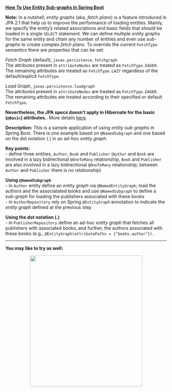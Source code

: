 
**[How To Use Entity Sub-graphs In Spring Boot](https://github.com/AnghelLeonard/Hibernate-SpringBoot/tree/master/HibernateSpringBootNamedSubgraph)**

**Note:** In a nutshell, *entity graphs* (aka, *fetch plans*) is a feature introduced in JPA 2.1 that help us to improve the performance of loading entities. Mainly, we specify the entity’s related associations and basic fields that should be loaded in a single `SELECT` statement. We can define multiple *entity graphs* for the same entity and *chain* any number of entities and even use *sub-graphs* to create complex *fetch plans*. To override the current `FetchType` semantics there are properties that can be set:

*Fetch Graph* (default), `javax.persistence.fetchgraph`\
The attributes present in `attributeNodes` are treated as `FetchType.EAGER`. The remaining attributes are treated as `FetchType.LAZY` regardless of the default/explicit `FetchType`.

*Load Graph*, `javax.persistence.loadgraph`\
The attributes present in `attributeNodes` are treated as `FetchType.EAGER`. The remaining attributes are treated according to their specified or default `FetchType`.

**Nevertheless, the JPA specs doesn't apply in Hibernate for the basic (`@Basic`) attributes.**. More details [here](https://github.com/AnghelLeonard/Hibernate-SpringBoot/tree/master/HibernateSpringBootNamedEntityGraphBasicAttrs).

**Description:** This is a sample application of using *entity sub-graphs* in Spring Boot. There is one example based on `@NamedSubgraph` and one based on the dot notation (.) in an ad-hoc *entity graph*.

**Key points:**\
     - define three entities, `Author`, `Book` and `Publisher` (`Author` and `Book` are involved in a lazy bidirectional `@OneToMany` relationship, `Book` and `Publisher` are also involved in a lazy bidirectional `@OneToMany` relationship; between `Author` and `Publisher` there is no relationship)
     
**Using `@NamedSubgraph`**\
     - in `Author` entity define an *entity graph* via  `@NamedEntityGraph`; load the authors and the associatated books and use `@NamedSubgraph` to define a *sub-graph* for loading the publishers associated with these books\
     - in `AuthorRepository` rely on Spring `@EntityGraph` annotation to indicate the *entity graph* defined at the previous step
     
**Using the dot notation (.)**\
     - in `PublisherRepository` define an ad-hoc *entity graph* that fetches all publishers with associated books, and further, the authors associated with these books (e.g., `@EntityGraph(attributePaths = {"books.author"})`.

-------------------------------

**You may like to try as well:**
<a href="https://leanpub.com/java-persistence-performance-illustrated-guide"><p align="center"><img src="https://github.com/AnghelLeonard/Hibernate-SpringBoot/blob/master/Java%20Persistence%20Performance%20Illustrated%20Guide.jpg" height="410" width="350"/></p></a>
